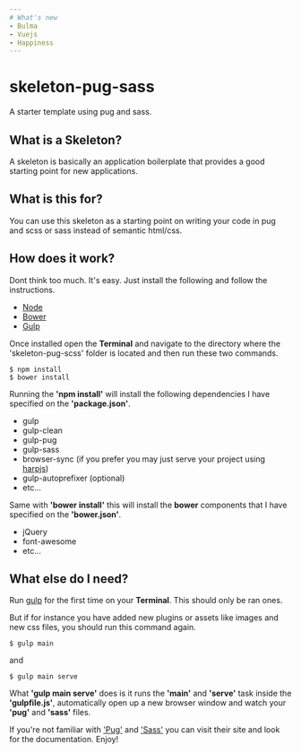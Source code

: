 ```yaml
---
# What's new
- Bulma
- Vuejs
- Happiness
---
```

# skeleton-pug-sass
A starter template using pug and sass.

## What is a Skeleton?
A skeleton is basically an application boilerplate that provides a good starting point for new applications.

## What is this for?
You can use this skeleton as a starting point on writing your code in pug and scss or sass instead of semantic html/css.

## How does it work?
Dont think too much. It's easy. Just install the following and follow the instructions.
- [Node](https://nodejs.org/en/download/package-manager/)
- [Bower](https://bower.io/#install-bower)
- [Gulp](https://github.com/gulpjs/gulp/blob/master/docs/getting-started.md)

Once installed open the **Terminal** and navigate to the directory where the 'skeleton-pug-scss' folder is located and then run these two commands.
```
$ npm install
$ bower install
```
Running the **'npm install'** will install the following dependencies I have specified on the **'package.json'**.
- gulp
- gulp-clean
- gulp-pug
- gulp-sass
- browser-sync (if you prefer you may just serve your project using [harpjs](http://harpjs.com/))
- gulp-autoprefixer (optional)
- etc...

Same with **'bower install'** this will install the **bower** components that I have specified on the **'bower.json'**.
- jQuery
- font-awesome
- etc...

## What else do I need?
Run [gulp](http://gulpjs.com/) for the first time on your **Terminal**. This should only be ran ones.

But if for instance you have added new plugins or assets like images and new css files, you should run this command again.
```
$ gulp main
```
and
```
$ gulp main serve
```
What **'gulp main serve'** does is it runs the **'main'** and **'serve'** task inside the **'gulpfile.js'**, automatically open up a new browser window and watch your **'pug'** and **'sass'** files.

If you're not familiar with ['Pug'](https://pugjs.org/api/getting-started.html) and ['Sass'](http://sass-lang.com/) you can visit their site and look for the documentation. Enjoy!

